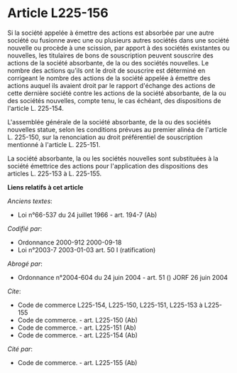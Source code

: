# Article L225-156

Si la société appelée à émettre des actions est absorbée par une autre société ou fusionne avec une ou plusieurs autres
sociétés dans une société nouvelle ou procède à une scission, par apport à des sociétés existantes ou nouvelles, les
titulaires de bons de souscription peuvent souscrire des actions de la société absorbante, de la ou des sociétés nouvelles.
Le nombre des actions qu'ils ont le droit de souscrire est déterminé en corrigeant le nombre des actions de la société
appelée à émettre des actions auquel ils avaient droit par le rapport d'échange des actions de cette dernière société contre
les actions de la société absorbante, de la ou des sociétés nouvelles, compte tenu, le cas échéant, des dispositions de
l'article L. 225-154.

L'assemblée générale de la société absorbante, de la ou des sociétés nouvelles statue, selon les conditions prévues au
premier alinéa de l'article L. 225-150, sur la renonciation au droit préférentiel de souscription mentionné à l'article L.
225-151.

La société absorbante, la ou les sociétés nouvelles sont substituées à la société émettrice des actions pour l'application
des dispositions des articles L. 225-153 à L. 225-155.

**Liens relatifs à cet article**

_Anciens textes_:

  - Loi n°66-537 du 24 juillet 1966 - art. 194-7 (Ab)

_Codifié par_:

  - Ordonnance 2000-912 2000-09-18
  - Loi n°2003-7 2003-01-03 art. 50 I (ratification)

_Abrogé par_:

  - Ordonnance n°2004-604 du 24 juin 2004 - art. 51 () JORF 26 juin 2004

_Cite_:

  - Code de commerce L225-154, L225-150, L225-151, L225-153 à L225-155
  - Code de commerce. - art. L225-150 (Ab)
  - Code de commerce. - art. L225-151 (Ab)
  - Code de commerce. - art. L225-154 (Ab)

_Cité par_:

  - Code de commerce. - art. L225-155 (Ab)
